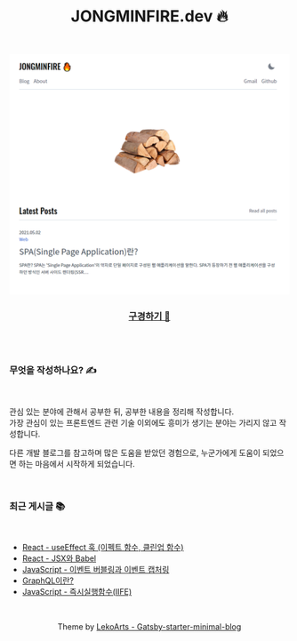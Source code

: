 <div align="center">

# JONGMINFIRE.dev 🔥
 
<br/>

![mainpage](mainpage.png)

### [구경하기 👀](https://jongminfire.dev)

<br/>

</div>

<br/>

### 무엇을 작성하나요? ✍️

<br/>

관심 있는 분야에 관해서 공부한 뒤, 공부한 내용을 정리해 작성합니다. <br/>
가장 관심이 있는 프론트엔드 관련 기술 이외에도 흥미가 생기는 분야는 가리지 않고 작성합니다. <br/>

다른 개발 블로그를 참고하며 많은 도움을 받았던 경험으로, 누군가에게 도움이 되었으면 하는 마음에서 시작하게 되었습니다.

<br/>

### 최근 게시글 📚

<br/>

<!-- BLOG-POST-LIST:START -->
- [React - useEffect 훅 &lpar;이펙트 함수, 클린업 함수&rpar;](https://jongminfire.dev/react-use-effect-훅-이펙트-함수-클린업-함수)
- [React - JSX와 Babel](https://jongminfire.dev/react-jsx와-babel)
- [JavaScript - 이벤트 버블링과 이벤트 캡처링](https://jongminfire.dev/java-script-이벤트-버블링과-이벤트-캡처링)
- [GraphQL이란?](https://jongminfire.dev/graph-ql이란)
- [JavaScript - 즉시실행함수&lpar;IIFE&rpar;](https://jongminfire.dev/java-script-즉시실행함수-iife)
<!-- BLOG-POST-LIST:END -->

<br/>

<div align="center">

Theme by [LekoArts - Gatsby-starter-minimal-blog](https://github.com/LekoArts/gatsby-starter-minimal-blog)

</div>
